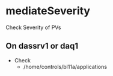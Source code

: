 # mediateSeverity
Check Severity of PVs

## On dassrv1 or daq1
* Check
	* /home/controls/bl11a/applications
